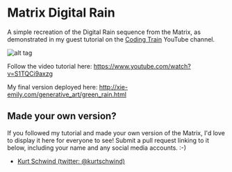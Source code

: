 # Matrix Digital Rain
A simple recreation of the Digital Rain sequence from the Matrix, as demonstrated in my guest tutorial on the [Coding Train](https://www.youtube.com/watch?v=S1TQCi9axzg) YouTube channel.

![alt tag](green_rain.gif)

Follow the video tutorial here:
https://www.youtube.com/watch?v=S1TQCi9axzg

My final version deployed here:
http://xie-emily.com/generative_art/green_rain.html

## Made your own version?
If you followed my tutorial and made your own version of the Matrix, I'd love to display it here for everyone to see! Submit a pull request linking to it below, including your name and any social media accounts. :-)

* [Kurt Schwind (twitter: @kurtschwind)](http://codepen.io/Discordanian/full/ZeEyyy/)
